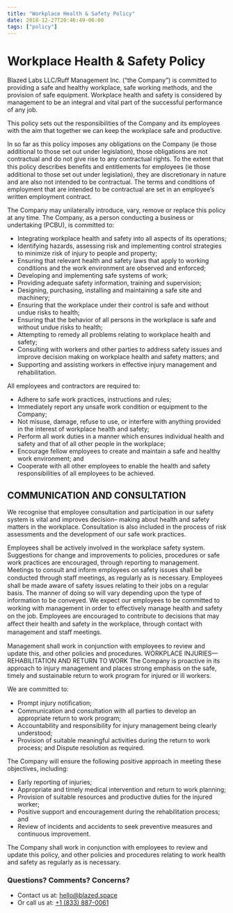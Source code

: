 ```yaml
---
title: "Workplace Health & Safety Policy"
date: 2018-12-27T20:46:49-06:00
tags: ["policy"]
---
```


# Workplace Health & Safety Policy
Blazed Labs LLC/Ruff Management Inc. (“the Company”) is committed to providing a safe and healthy workplace, safe working methods, and the provision of safe equipment. Workplace health and safety is considered by management to be an integral and vital part of the successful performance of any job.

This policy sets out the responsibilities of the Company and its employees with the aim that together we can keep the workplace safe and productive.

In so far as this policy imposes any obligations on the Company (ie those additional to those set out under legislation), those obligations are not contractual and do not give rise to any contractual rights. To the extent that this policy describes beneﬁts and entitlements for employees (ie those additional to those set out under legislation), they are discretionary in nature and are also not intended to be contractual. The terms and conditions of employment that are intended to be contractual are set in an employee’s written employment contract.

The Company may unilaterally introduce, vary, remove or replace this policy at any time. The Company, as a person conducting a business or undertaking (PCBU), is committed to:
* Integrating workplace health and safety into all aspects of its operations;
* Identifying hazards, assessing risk and implementing control strategies to minimize risk of injury to people and property;
* Ensuring that relevant health and safety laws that apply to working conditions and the work environment are observed and enforced;
* Developing and implementing safe systems of work;
* Providing adequate safety information, training and supervision;
* Designing, purchasing, installing and maintaining a safe site and machinery;
* Ensuring that the workplace under their control is safe and without undue risks to health;
* Ensuring that the behavior of all persons in the workplace is safe and without undue risks to health;
* Attempting to remedy all problems relating to workplace health and safety;
* Consulting with workers and other parties to address safety issues and improve decision making on workplace health and safety matters; and
* Supporting and assisting workers in eﬀective injury management and rehabilitation.

All employees and contractors are required to:
* Adhere to safe work practices, instructions and rules;
* Immediately report any unsafe work condition or equipment to the Company;
* Not misuse, damage, refuse to use, or interfere with anything provided in the interest of workplace health and safety;
* Perform all work duties in a manner which ensures individual health and safety and that of all other people in the workplace;
* Encourage fellow employees to create and maintain a safe and healthy work environment; and
* Cooperate with all other employees to enable the health and safety responsibilities of all employees to be achieved.

## COMMUNICATION AND CONSULTATION
We recognise that employee consultation and participation in our safety system is vital and improves decision– making about health and safety matters in the workplace. Consultation is also included in the process of risk assessments and the development of our safe work practices.

Employees shall be actively involved in the workplace safety system. Suggestions for change and improvements to policies, procedures or safe work practices are encouraged, through reporting to management. Meetings to consult and inform employees on safety issues shall be conducted through staﬀ meetings, as regularly as is necessary.
Employees shall be made aware of safety issues relating to their jobs on a regular basis. The manner of doing so will vary depending upon the type of information to be conveyed.
We expect our employees to be committed to working with management in order to eﬀectively manage health and safety on the job. Employees are encouraged to contribute to decisions that may aﬀect their health and safety in the workplace, through contact with management and staﬀ meetings.

Management shall work in conjunction with employees to review and update this, and other policies and procedures.
WORKPLACE INJURIES—REHABILITATION AND RETURN TO WORK
The Company is proactive in its approach to injury management and places strong emphasis on the safe, timely and sustainable return to work program for injured or ill workers.

We are committed to:
* Prompt injury notiﬁcation;
* Communication and consultation with all parties to develop an appropriate return to work program;
* Accountability and responsibility for injury management being clearly understood;
* Provision of suitable meaningful activities during the return to work process; and Dispute resolution as required.

The Company will ensure the following positive approach in meeting these objectives, including:
* Early reporting of injuries;
* Appropriate and timely medical intervention and return to work planning;
* Provision of suitable resources and productive duties for the injured worker;
* Positive support and encouragement during the rehabilitation process; and
* Review of incidents and accidents to seek preventive measures and continuous improvement.

The Company shall work in conjunction with employees to review and update this policy, and other policies and procedures relating to work health and safety as regularly as is necessary.

### Questions? Comments? Concerns?
- Contact us at: [hello@blazed.space](mailto:hello@blazed.space)
- Or call us at: [+1 (833) 887-0061](tel:+18338870061)